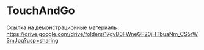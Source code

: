 # TouchAndGo

Ссылка на демонстрационные материалы:
https://drive.google.com/drive/folders/17gvB0FWneGF20jHTbuaNm_CS5rW3mJpq?usp=sharing
